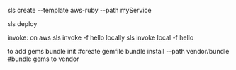 sls create --template aws-ruby --path myService

sls deploy

invoke:
  on aws
    sls invoke -f hello
  locally
    sls invoke local -f hello


to add gems
  bundle init #create gemfile
  bundle install --path vendor/bundle #bundle gems to vendor
